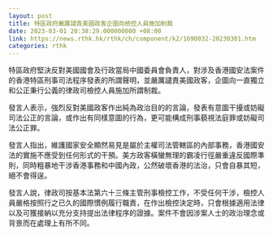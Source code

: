 ```yaml
---
layout: post
title: 特區政府嚴厲譴責美國政客企圖向檢控人員施加制裁
date: 2023-03-01 20:38:29.000000000 +08:00
link: https://news.rthk.hk/rthk/ch/component/k2/1690032-20230301.htm
categories: rthk
---
```


特區政府堅決反對美國國會及行政當局中國委員會負責人，對涉及香港國安法案件的香港特區刑事司法程序發表的所謂聲明，並嚴厲譴責美國政客，企圖向一直獨立和公正秉行公義的律政司檢控人員施加所謂制裁。

發言人表示，強烈反對美國政客作出純為政治目的的言論，發表有意圖干擾或妨礙司法公正的言論，或作出有同樣意圖的行為，更可能構成刑事藐視法庭罪或妨礙司法公正罪。

發言人指出，維護國家安全顯然易見是屬於主權司法管轄區的內部事務，香港國安法的實施不應受到任何形式的干預。美方政客橫蠻無理的霸凌行徑嚴重違反國際準則，同時粗暴地干涉香港事務和中國內政，公然破壞香港的法治，只會自暴其短，絕不會得逞。

發言人說，律政司按基本法第六十三條主管刑事檢控工作，不受任何干涉，檢控人員嚴格按照行之已久的國際慣例履行職責，在作出檢控決定時，只會根據適用法律以及可獲接納以充分支持提出法律程序的證據。案件不會因涉案人士的政治理念或背景而在處理上有所不同。
